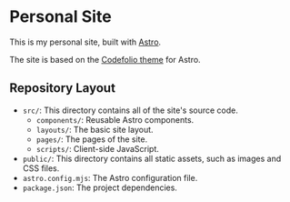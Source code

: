 # Personal Site

This is my personal site, built with [Astro](https://astro.build/).

The site is based on the [Codefolio theme](https://github.com/danielunited/codefolio) for Astro.

## Repository Layout

- `src/`: This directory contains all of the site's source code.
  - `components/`: Reusable Astro components.
  - `layouts/`: The basic site layout.
  - `pages/`: The pages of the site.
  - `scripts/`: Client-side JavaScript.
- `public/`: This directory contains all static assets, such as images and CSS files.
- `astro.config.mjs`: The Astro configuration file.
- `package.json`: The project dependencies.
